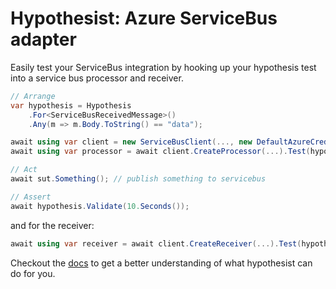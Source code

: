 # Hypothesist: Azure ServiceBus adapter 

Easily test your ServiceBus integration by hooking up your hypothesis test into a service bus processor and receiver.

```csharp
// Arrange
var hypothesis = Hypothesis
    .For<ServiceBusReceivedMessage>()
    .Any(m => m.Body.ToString() == "data");

await using var client = new ServiceBusClient(..., new DefaultAzureCredential());
await using var processor = await client.CreateProcessor(...).Test(hypothesis);

// Act
await sut.Something(); // publish something to servicebus

// Assert
await hypothesis.Validate(10.Seconds());
```

and for the receiver:

```csharp
await using var receiver = await client.CreateReceiver(...).Test(hypothesis);
```
Checkout the [docs](https://github.com/riezebosch/hypothesist) to get a better understanding of what hypothesist can do for you.